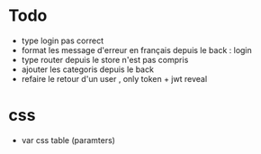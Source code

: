 # Todo

- type login pas correct
- format les message d'erreur en français depuis le back : login
- type router depuis le store n'est pas compris
- ajouter les categoris depuis le back
- refaire le retour d'un user , only token + jwt reveal

# css

- var css table (paramters)
